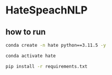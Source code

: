 # HateSpeachNLP

## how to run

```bash
conda create -n hate python==3.11.5 -y
```
```bash
conda activate hate
```

```bash
pip install -r requirements.txt
```